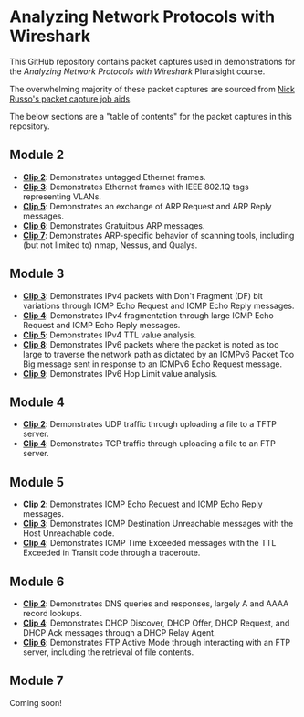 # Analyzing Network Protocols with Wireshark

This GitHub repository contains packet captures used in demonstrations for the *Analyzing Network Protocols with Wireshark* Pluralsight course.

The overwhelming majority of these packet captures are sourced from [Nick Russo's packet capture job aids](https://njrusmc.net/jobaid/jobaid.html).

The below sections are a "table of contents" for the packet captures in this repository.

## Module 2

* **[Clip 2](https://github.com/ChristopherJHart/pluralsight-analyzing-network-protocols-with-wireshark/raw/main/m2/m2c2_eth_untagged.pcapng)**: Demonstrates untagged Ethernet frames.
* **[Clip 3](https://github.com/ChristopherJHart/pluralsight-analyzing-network-protocols-with-wireshark/raw/main/m2/m2c3_eth_dot1q_trunk.pcapng)**: Demonstrates Ethernet frames with IEEE 802.1Q tags representing VLANs.
* **[Clip 5](https://github.com/ChristopherJHart/pluralsight-analyzing-network-protocols-with-wireshark/raw/main/m2/m2c5_arp_broadcast.pcapng)**: Demonstrates an exchange of ARP Request and ARP Reply messages.
* **[Clip 6](https://github.com/ChristopherJHart/pluralsight-analyzing-network-protocols-with-wireshark/raw/main/m2/m2c6_arp_gratuitous.pcapng)**: Demonstrates Gratuitous ARP messages.
* **[Clip 7](https://github.com/ChristopherJHart/pluralsight-analyzing-network-protocols-with-wireshark/raw/main/m2/m2c7_arp_scan.pcapng)**: Demonstrates ARP-specific behavior of scanning tools, including (but not limited to) nmap, Nessus, and Qualys.

## Module 3

* **[Clip 3](https://github.com/ChristopherJHart/pluralsight-analyzing-network-protocols-with-wireshark/raw/main/m3/m3c3_ipv4_packet_too_big.pcapng)**: Demonstrates IPv4 packets with Don't Fragment (DF) bit variations through ICMP Echo Request and ICMP Echo Reply messages.
* **[Clip 4](https://github.com/ChristopherJHart/pluralsight-analyzing-network-protocols-with-wireshark/raw/main/m3/m3c4_ipv4_fragments.pcapng)**: Demonstrates IPv4 fragmentation through large ICMP Echo Request and ICMP Echo Reply messages.
* **[Clip 5](https://github.com/ChristopherJHart/pluralsight-analyzing-network-protocols-with-wireshark/raw/main/m3/m3c5_ipv4_traceroute.pcapng)**: Demonstrates IPv4 TTL value analysis.
* **[Clip 8](https://github.com/ChristopherJHart/pluralsight-analyzing-network-protocols-with-wireshark/raw/main/m3/m3c3_ipv6_packet_too_big.pcapng)**: Demonstrates IPv6 packets where the packet is noted as too large to traverse the network path as dictated by an ICMPv6 Packet Too Big message sent in response to an ICMPv6 Echo Request message.
* **[Clip 9](https://github.com/ChristopherJHart/pluralsight-analyzing-network-protocols-with-wireshark/raw/main/m3/m3c9_ipv6_traceroute.pcapng)**: Demonstrates IPv6 Hop Limit value analysis.

## Module 4

* **[Clip 2](https://github.com/ChristopherJHart/pluralsight-analyzing-network-protocols-with-wireshark/raw/main/m4/m4c2_udp_tftp_put.pcapng)**: Demonstrates UDP traffic through uploading a file to a TFTP server.
* **[Clip 4](https://github.com/ChristopherJHart/pluralsight-analyzing-network-protocols-with-wireshark/raw/main/m4/m4c4_tcp_ftp_put.pcapng)**: Demonstrates TCP traffic through uploading a file to an FTP server.

## Module 5

* **[Clip 2](https://github.com/ChristopherJHart/pluralsight-analyzing-network-protocols-with-wireshark/raw/main/m5/m5c2_icmp_ping.pcapng)**: Demonstrates ICMP Echo Request and ICMP Echo Reply messages.
* **[Clip 3](https://github.com/ChristopherJHart/pluralsight-analyzing-network-protocols-with-wireshark/raw/main/m5/m5c3_icmp_destination_unreachable.pcapng)**: Demonstrates ICMP Destination Unreachable messages with the Host Unreachable code.
* **[Clip 4](https://github.com/ChristopherJHart/pluralsight-analyzing-network-protocols-with-wireshark/raw/main/m5/m5c4_icmp_ttl_exceeded.pcapng)**: Demonstrates ICMP Time Exceeded messages with the TTL Exceeded in Transit code through a traceroute.

## Module 6

* **[Clip 2](https://github.com/ChristopherJHart/pluralsight-analyzing-network-protocols-with-wireshark/raw/main/m5/m6c2_dns.pcapng)**: Demonstrates DNS queries and responses, largely A and AAAA record lookups.
* **[Clip 4](https://github.com/ChristopherJHart/pluralsight-analyzing-network-protocols-with-wireshark/raw/main/m5/m6c4_dhcp.pcapng)**: Demonstrates DHCP Discover, DHCP Offer, DHCP Request, and DHCP Ack messages through a DHCP Relay Agent.
* **[Clip 6](https://github.com/ChristopherJHart/pluralsight-analyzing-network-protocols-with-wireshark/raw/main/m5/m6c6_ftp_active_get.pcapng)**: Demonstrates FTP Active Mode through interacting with an FTP server, including the retrieval of file contents.

## Module 7

Coming soon!
